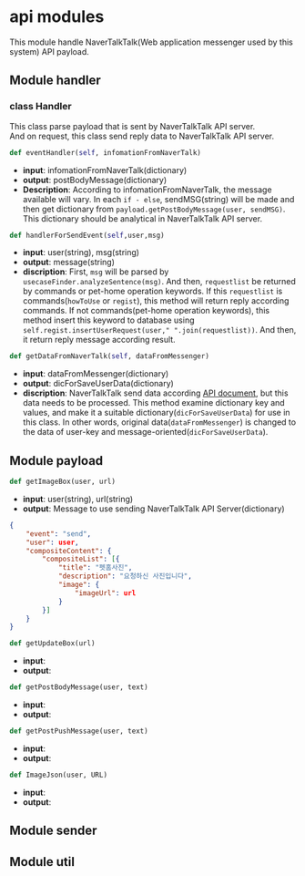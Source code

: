 # api modules

This module handle NaverTalkTalk(Web application messenger used by this system) API payload.

## Module handler

### class Handler

This class parse payload that is sent by NaverTalkTalk API server. </br>
And on request, this class send reply data to NaverTalkTalk API server.</br>

```python
def eventHandler(self, infomationFromNaverTalk)
```
  - **input**: infomationFromNaverTalk(dictionary)
  - **output**: postBodyMessage(dictionary)
  - **Description**: According to infomationFromNaverTalk, the message available will vary. 
In each ```if - else```, sendMSG(string) will be made and then get dictionary from ```payload.getPostBodyMessage(user, sendMSG)```.
This dictionary should be analytical in NaverTalkTalk API server.

```python
def handlerForSendEvent(self,user,msg)
```
  - **input**: user(string), msg(string)
  - **output**: message(string)
  - **discription**: First, ```msg``` will be parsed by ```usecaseFinder.analyzeSentence(msg)```. 
  And then, ```requestlist``` be returned by commands or pet-home operation keywords. 
  If this ```requestlist``` is commands(```howToUse``` or ```regist```), this method will return reply according commands. 
  If not commands(pet-home operation keywords), this method insert this keyword to database using ```self.regist.insertUserRequest(user," ".join(requestlist))```.
  And then, it return reply message according result.
  
```python
def getDataFromNaverTalk(self, dataFromMessenger)
```
  - **input**: dataFromMessenger(dictionary)
  - **output**: dicForSaveUserData(dictionary)
  - **discription**: NaverTalkTalk send data according [API document](https://github.com/navertalk/chatbot-api), but this data needs to be processed.
  This method examine dictionary key and values, and make it a suitable dictionary(```dicForSaveUserData```) for use in this class. In other words, 
  original data(```dataFromMessenger```) is changed to the data of user-key and message-oriented(```dicForSaveUserData```).


## Module payload

```python
def getImageBox(user, url)
```

  - **input**: user(string), url(string)
  - **output**: Message to use sending NaverTalkTalk API Server(dictionary)
```json
{
    "event": "send",
    "user": user,
    "compositeContent": {
        "compositeList": [{
            "title": "펫홈사진",
            "description": "요청하신 사진입니다",
            "image": {
                "imageUrl": url
            }
        }]
    }
}
```
  
```python
def getUpdateBox(url)
```

  - **input**:
  - **output**:

```python
def getPostBodyMessage(user, text)
```

  - **input**:
  - **output**:

```python
def getPostPushMessage(user, text)
```

  - **input**:
  - **output**:

```python
def ImageJson(user, URL)
```

  - **input**:
  - **output**:
  
  
## Module sender

## Module util
